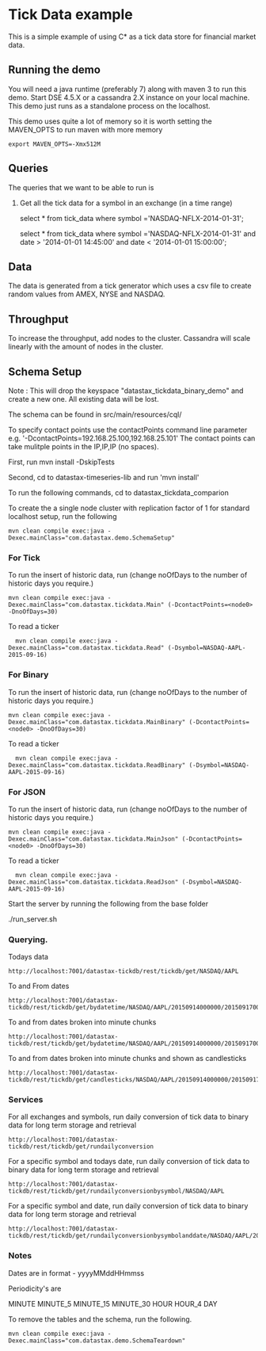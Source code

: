Tick Data example
========================================================

This is a simple example of using C* as a tick data store for financial market data.

## Running the demo

You will need a java runtime (preferably 7) along with maven 3 to run this demo. Start DSE 4.5.X or a cassandra 2.X instance on your local machine. This demo just runs as a standalone process on the localhost.

This demo uses quite a lot of memory so it is worth setting the MAVEN_OPTS to run maven with more memory

    export MAVEN_OPTS=-Xmx512M

## Queries

The queries that we want to be able to run is

1. Get all the tick data for a symbol in an exchange (in a time range)

     select * from tick_data where symbol ='NASDAQ-NFLX-2014-01-31';

     select * from tick_data where symbol ='NASDAQ-NFLX-2014-01-31' and date > '2014-01-01 14:45:00' and date < '2014-01-01 15:00:00';

## Data

The data is generated from a tick generator which uses a csv file to create random values from AMEX, NYSE and NASDAQ.

## Throughput

To increase the throughput, add nodes to the cluster. Cassandra will scale linearly with the amount of nodes in the cluster.

## Schema Setup
Note : This will drop the keyspace "datastax_tickdata_binary_demo" and create a new one. All existing data will be lost.

The schema can be found in src/main/resources/cql/

To specify contact points use the contactPoints command line parameter e.g. '-DcontactPoints=192.168.25.100,192.168.25.101'
The contact points can take mulitple points in the IP,IP,IP (no spaces).

First, run mvn install -DskipTests 

Second, cd to datastax-timeseries-lib and run 'mvn install'

To run the following commands, cd to datastax_tickdata_comparion

To create the a single node cluster with replication factor of 1 for standard localhost setup, run the following

    mvn clean compile exec:java -Dexec.mainClass="com.datastax.demo.SchemaSetup"


### For Tick

To run the insert of historic data, run (change noOfDays to the number of historic days you require.)

    mvn clean compile exec:java -Dexec.mainClass="com.datastax.tickdata.Main" (-DcontactPoints=<node0> -DnoOfDays=30)


To read a ticker

	  mvn clean compile exec:java -Dexec.mainClass="com.datastax.tickdata.Read" (-Dsymbol=NASDAQ-AAPL-2015-09-16)


### For Binary

To run the insert of historic data, run (change noOfDays to the number of historic days you require.)

    mvn clean compile exec:java -Dexec.mainClass="com.datastax.tickdata.MainBinary" (-DcontactPoints=<node0> -DnoOfDays=30)


To read a ticker

	  mvn clean compile exec:java -Dexec.mainClass="com.datastax.tickdata.ReadBinary" (-Dsymbol=NASDAQ-AAPL-2015-09-16)

### For JSON

To run the insert of historic data, run (change noOfDays to the number of historic days you require.)

    mvn clean compile exec:java -Dexec.mainClass="com.datastax.tickdata.MainJson" (-DcontactPoints=<node0> -DnoOfDays=30)


To read a ticker

	  mvn clean compile exec:java -Dexec.mainClass="com.datastax.tickdata.ReadJson" (-Dsymbol=NASDAQ-AAPL-2015-09-16)



Start the server by running the following from the base folder 

  ./run_server.sh

### Querying.

Todays data

    http://localhost:7001/datastax-tickdb/rest/tickdb/get/NASDAQ/AAPL

To and From dates

    http://localhost:7001/datastax-tickdb/rest/tickdb/get/bydatetime/NASDAQ/AAPL/20150914000000/20150917000000

To and from dates broken into minute chunks

    http://localhost:7001/datastax-tickdb/rest/tickdb/get/bydatetime/NASDAQ/AAPL/20150914000000/20150917000000/MINUTE

To and from dates broken into minute chunks and shown as candlesticks

    http://localhost:7001/datastax-tickdb/rest/tickdb/get/candlesticks/NASDAQ/AAPL/20150914000000/20150917000000/MINUTE_5

### Services

For all exchanges and symbols, run daily conversion of tick data to binary data for long term storage and retrieval

    http://localhost:7001/datastax-tickdb/rest/tickdb/get/rundailyconversion

For a specific symbol and todays date, run daily conversion of tick data to binary data for long term storage and retrieval

    http://localhost:7001/datastax-tickdb/rest/tickdb/get/rundailyconversionbysymbol/NASDAQ/AAPL

For a specific symbol and date, run daily conversion of tick data to binary data for long term storage and retrieval

    http://localhost:7001/datastax-tickdb/rest/tickdb/get/rundailyconversionbysymbolanddate/NASDAQ/AAPL/20150917000000


### Notes
Dates are in format - yyyyMMddHHmmss

Periodicity's are

MINUTE
MINUTE_5
MINUTE_15
MINUTE_30
HOUR
HOUR_4
DAY

To remove the tables and the schema, run the following.

    mvn clean compile exec:java -Dexec.mainClass="com.datastax.demo.SchemaTeardown"
